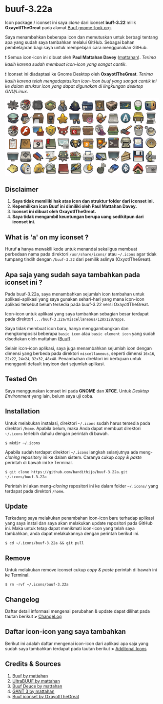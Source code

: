 # buuf-3.22a

Icon package / iconset ini saya *clone* dari iconset **buff-3.22** milik **OxayotlTheGreat** pada alamat [Buuf gnome-look.org](https://www.gnome-look.org/content/show.php/Buuf?content=81153).

Saya menambahkan beberapa icon dan memutuskan untuk berbagi tentang apa yang sudah saya tambahkan melalui GitHub. Sebagai bahan pembelajaran bagi saya untuk mempelajari cara menggunakan GitHub.

:exclamation: Semua icon-icon ini dibuat oleh **Paul Mattahan Davey** ([mattahan](http://mattahan.deviantart.com)). *Terima kasih karena sudah membuat icon-icon yang sangat cantik*.

:exclamation: Iconset ini diadaptasi ke Gnome Desktop oleh **OxayotlTheGreat**. *Terima kasih karena telah mengadaptasikan icon-icon buuf yang sangat cantik ini ke dalam struktur icon yang dapat digunakan di lingkungan desktop GNU/Linux*.

![icon-preview.png](https://github.com/bandithijo/buuf-3.22a/blob/master/screenshot/icon-preview.png?raw=true)

## Disclaimer
1. **Saya tidak memiliki hak atas icon dan struktur folder dari iconset ini.**
2. **Kepemilikan icon Buuf ini dimiliki oleh Paul Mattahan Davey.**
3. **Iconset ini dibuat oleh OxayotlTheGreat.**
4. **Saya tidak mengambil keuntungan berupa uang sedikitpun dari iconset ini.**


## What is 'a' on my iconset ?

Huruf **a** hanya mewakili kode untuk menandai sekaligus membuat perbedaan nama pada direktori `/usr/share/icons/` atau `~/.icons` agar tidak tumpang tindih dengan `/buuf-3.22` dari pemilik aslinya (OxyotlTheGreat).


## Apa saja yang sudah saya tambahkan pada iconset ini ?

Pada buuf-3.22a, saya menambahkan sejumlah icon tambahan untuk aplikasi-aplikasi yang saya gunakan sehari-hari yang mana icon-icon aplikasi tersebut belum tersedia pada buuf-3.22 versi OxayotlTheGreat.

Icon-icon untuk aplikasi yang saya tambahkan sebagian besar terdapat pada direktori `.../buuf-3.22a/miscellaneous/128x128/apps`.

Saya tidak membuat icon baru, hanya menggambungkan dan mengkomposisi beberapa `basic icon` atau `basic element icon` yang sudah disediakan oleh mattahan ([Buuf](https://mattahan.deviantart.com/art/Buuf-37966044)).

Selain icon-icon aplikasi, saya juga menambahkan sejumlah icon dengan dimensi yang berbeda pada direktori `miscellaneous`, seperti dimensi `16x16`, `22x22`, `24x24`, `32x32`, `48x48`. Penambahan direktori ini bertujuan untuk mengganti default trayicon dari sejumlah aplikasi.

## Tested On
Saya menggunakan iconset ini pada **GNOME** dan **XFCE**. Untuk *Desktop Environment* yang lain, belum saya uji coba.

## Installation
Untuk melakukan instalasi, direktori `~/.icons` sudah harus tersedia pada direktori `/home`. Apabila belum, maka Anda dapat membuat direktori `~/.icons` terlebih dahulu dengan perintah di bawah.
    
    $ mkdir ~/.icons

Apabila sudah terdapat direktori `~/.icons` langkah selanjutnya ada meng-*cloning* repository ini ke dalam sistem. Caranya cukup *copy & paste* perintah di bawah ini ke Terminal.

    $ git clone https://github.com/bandithijo/buuf-3.22a.git ~/.icons/buuf-3.22a

Perintah ini akan meng-*cloning* repositori ini ke dalam folder `~/.icons/` yang terdapat pada direktori `/home`.


## Update
Terkadang saya melakukan penambahan icon-icon baru terhadap aplikasi yang saya instal dan saya akan melakukan update repositori pada GitHub ini. Maka untuk tetap dapat menikmati icon-icon yang telah saya tambahkan, anda dapat melakukannya dengan perintah berikut ini.
    
    $ cd ~/.icons/buuf-3.22a && git pull


## Remove
Untuk melakukan remove iconset cukup *copy & paste* perintah di bawah ini ke Terminal.
    
    $ rm -rvf ~/.icons/buuf-3.22a


## Changelog
Daftar detail informasi mengenai perubahan & update dapat dilihat pada tautan berikut **>** [ChangeLog](https://github.com/bandithijo/buuf-3.22a/blob/master/CHANGELOG.md)


## Daftar icon-icon yang saya tambahkan
Berikut ini adalah daftar mengenai icon-icon dari aplikasi apa saja yang sudah saya tambahkan terdapat pada tautan berikut **>** [Additonal Icons](https://github.com/bandithijo/buuf-3.22a/blob/master/ADDITIONAL_ICONS.md)


## Credits & Sources
1. [Buuf by mattahan](https://mattahan.deviantart.com/art/Buuf-37966044)
2. [UltraBUUF by mattahan](https://mattahan.deviantart.com/art/UltraBUUF-260792930)
3. [Buuf Deuce by mattahan](https://mattahan.deviantart.com/art/Buuf-Deuce-72080962)
4. [GANT 3 by mattahan](https://mattahan.deviantart.com/art/GANT-3-15364715)
5. [Buuf iconset by OxayotlTheGreat](https://www.gnome-look.org/content/show.php/Buuf?content=81153)

